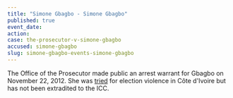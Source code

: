 ```yaml
---
title: "Simone Gbagbo - Simone Gbagbo"
published: true
event_date:
action:
case: the-prosecutor-v-simone-gbagbo
accused: simone-gbagbo
slug: simone-gbagbo-events-simone-gbagbo
---
```


The Office of the Prosecutor made public an arrest warrant for Gbagbo on November 22, 2012. She was [tried](http://www.france24.com/en/20150310-simone-gbagbo-wife-first-lady-ivory-coast-jailed-20-years-election-violence-court-sentence/) for election violence in Côte d'Ivoire but has not been extradited to the ICC.

